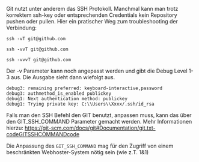 Git nutzt unter anderem das SSH Protokoll. Manchmal kann man trotz korrektem ssh-key oder entsprechenden Credentials kein Repository pushen oder pullen. Hier ein pratischer Weg zum troubleshooting der Verbindung:

`ssh -vT git@github.com`

`ssh -vvT git@github.com`

`ssh -vvvT git@github.com`

Der -v Parameter kann noch angepasst werden und gibt die Debug Level 1-3 aus. Die Ausgabe sieht dann wiefolgt aus.

`debug3: remaining preferred: keyboard-interactive,password`  
`debug3: authmethod_is_enabled publickey`  
`debug1: Next authentication method: publickey`  
`debug1: Trying private key: C:\\Users\\Xxxx/.ssh/id_rsa`  

Falls man den SSH Befehl den GIT benutzt, anpassen muss, kann das über den GIT_SSH_COMMAND Parameter gemacht werden. Mehr Informationen hierzu: https://git-scm.com/docs/git#Documentation/git.txt-codeGITSSHCOMMANDcode

Die Anpassung des `GIT_SSH_COMMAND` mag für den Zugriff von einem beschränkten Webhoster-System nötig sein (wie z.T. 1&1)
